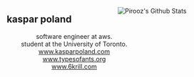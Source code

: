 <img align='right' src="https://github-readme-stats.vercel.app/api?username=kaspar-p&theme=algolia&show_icons=true" alt="Pirooz's Github Stats"></img>

<h2 align="center"> kaspar poland </h2>

<div align="center">software engineer at aws.</div>
<div align="center">student at the University of Toronto.</div>
<div style="display: flex-box; flex-direction: column" align="center">
  <div align="center"> <a href="https://www.kasparpoland.com"> www.kasparpoland.com </a> </div>
  <div align="center"> <a href="http://www.typesofants.org"> www.typesofants.org </a> </div>
  <div align="center"> <a href="http://www.6krill.com"> www.6krill.com </a> </div>
</p>
